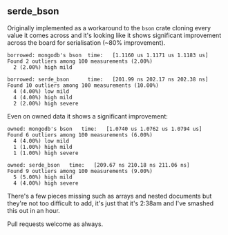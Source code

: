 ## serde_bson

Originally implemented as a workaround to the `bson` crate cloning every value it
comes across and it's looking like it shows significant improvement across the board
for serialisation (~80% improvement).

```
borrowed: mongodb's bson  time:   [1.1160 us 1.1171 us 1.1183 us]
Found 2 outliers among 100 measurements (2.00%)
  2 (2.00%) high mild

borrowed: serde_bson      time:   [201.99 ns 202.17 ns 202.38 ns]                                 
Found 10 outliers among 100 measurements (10.00%)
  4 (4.00%) low mild
  4 (4.00%) high mild
  2 (2.00%) high severe
```

Even on owned data it shows a significant improvement:

```
owned: mongodb's bson	time:   [1.0740 us 1.0762 us 1.0794 us]                                   
Found 6 outliers among 100 measurements (6.00%)
  4 (4.00%) low mild
  1 (1.00%) high mild
  1 (1.00%) high severe

owned: serde_bson	time:   [209.67 ns 210.18 ns 211.06 ns]                              
Found 9 outliers among 100 measurements (9.00%)
  5 (5.00%) high mild
  4 (4.00%) high severe
```

There's a few pieces missing such as arrays and nested documents but they're not
too difficult to add, it's just that it's 2:38am and I've smashed this out in an
hour.

Pull requests welcome as always.
